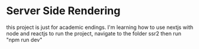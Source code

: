 # Server Side Rendering
 this project is just for academic endings. I'm learning how to use nextjs with node and reactjs
to run the project, navigate to the folder ssr2
then run "npm run dev"
